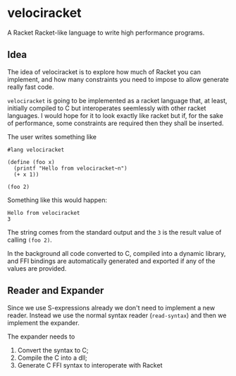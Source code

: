 # velociracket

A Racket Racket-like language to write high performance programs.

## Idea

The idea of velociracket is to explore how much of Racket you can
implement, and how many constraints you need to impose to allow
generate really fast code.

`velociracket` is going to be implemented as a racket language that,
at least, initially compiled to C but interoperates seemlessly with
other racket languages. I would hope for it to look exactly like
racket but if, for the sake of performance, some constraints are
required then they shall be inserted.

The user writes something like 

```racket
#lang velociracket

(define (foo x)
  (printf "Hello from velociracket~n")
  (+ x 1))
  
(foo 2)
```

Something like this would happen:

```racket
Hello from velociracket
3
```

The string comes from the standard output and the `3` is the result
value of calling `(foo 2)`.

In the background all code converted to C, compiled into a dynamic
library, and FFI bindings are automatically generated and exported if
any of the values are provided.

## Reader and Expander  

Since we use S-expressions already we don't need to implement a new reader. Instead we use the normal syntax reader (`read-syntax`) and then we implement the expander.

The expander needs to 
1. Convert the syntax to C;
2. Compile the C into a dll;
3. Generate C FFI syntax to interoperate with Racket
